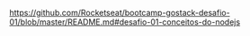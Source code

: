 https://github.com/Rocketseat/bootcamp-gostack-desafio-01/blob/master/README.md#desafio-01-conceitos-do-nodejs
